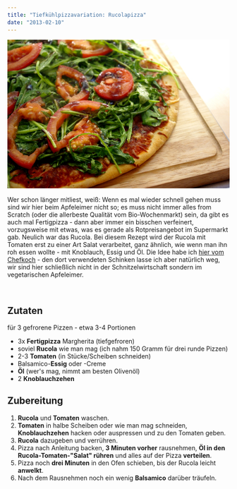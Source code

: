 ```yaml
---
title: "Tiefkühlpizzavariation: Rucolapizza"
date: "2013-02-10"
---
```


[![rucolapizza](images/rucolapizza.jpg)](http://apfeleimer.wordpress.com/2013/02/10/tiefkuhlpizzavariation-rucolapizza/rucolapizza/)

Wer schon länger mitliest, weiß: Wenn es mal wieder schnell gehen muss sind wir hier beim Apfeleimer nicht so; es muss nicht immer alles from Scratch (oder die allerbeste Qualität vom Bio-Wochenmarkt) sein, da gibt es auch mal Fertigpizza - dann aber immer ein bisschen verfeinert, vorzugsweise mit etwas, was es gerade als Rotpreisangebot im Supermarkt gab. Neulich war das Rucola. Bei diesem Rezept wird der Rucola mit Tomaten erst zu einer Art Salat verarbeitet, ganz ähnlich, wie wenn man ihn roh essen wollte - mit Knoblauch, Essig und Öl. Die Idee habe ich [hier vom Chefkoch](http://www.chefkoch.de/rezepte/186701079954570/Rucola-Pizza-mit-Parmaschinken.html "Chefkoch.de: Rucolapizza mit Parmaschinken") - den dort verwendeten Schinken lasse ich aber natürlich weg, wir sind hier schließlich nicht in der Schnitzelwirtschaft sondern im vegetarischen Apfeleimer.

 

## Zutaten

für 3 gefrorene Pizzen - etwa 3-4 Portionen

- 3x **Fertigpizza** Margherita (tiefgefroren)
- soviel **Rucola** wie man mag (ich nahm 150 Gramm für drei runde Pizzen)
- 2-3 **Tomaten** (in Stücke/Scheiben schneiden)
- Balsamico-**Essig** oder -Creme
- **Öl** (wer's mag, nimmt am besten Olivenöl)
- 2 **Knoblauchzehen**

## Zubereitung

1. **Rucola** und **Tomaten** waschen.
2. **Tomaten** in halbe Scheiben oder wie man mag schneiden, **Knoblauchzehen** hacken oder auspressen und zu den Tomaten geben.
3. **Rucola** dazugeben und verrühren.
4. Pizza nach Anleitung backen, **3 Minuten vorher** rausnehmen, **Öl in den Rucola-Tomaten-"Salat" rühren** und alles auf der Pizza **verteilen**.
5. Pizza noch **drei Minuten** in den Ofen schieben, bis der Rucola leicht **anwelkt**.
6. Nach dem Rausnehmen noch ein wenig **Balsamico** darüber träufeln.
